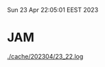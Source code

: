 Sun 23 Apr 22:05:01 EEST 2023
# JAM
<a href='./cache/202304/23_22.log'>./cache/202304/23_22.log</a>
